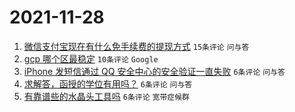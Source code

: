 # 2021-11-28

1. [微信支付宝现在有什么免手续费的提现方式](https://www.v2ex.com/t/818482) `15条评论` `问与答`
1. [gcp 哪个区最稳定](https://www.v2ex.com/t/818467) `10条评论` `Google`
1. [iPhone 发短信通过 QQ 安全中心的安全验证一直失败](https://www.v2ex.com/t/818475) `6条评论` `问与答`
1. [求解答，函授的学位有用吗？](https://www.v2ex.com/t/818473) `6条评论` `问与答`
1. [有靠谱些的水晶头工具吗](https://www.v2ex.com/t/818472) `6条评论` `宽带症候群`
